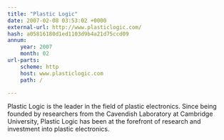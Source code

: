 ```yaml
---
title: "Plastic Logic"
date: 2007-02-08 03:53:02 +0000
external-url: http://www.plasticlogic.com/
hash: a05816180d1ed1103d9b4a21d75ccd09
annum:
    year: 2007
    month: 02
url-parts:
    scheme: http
    host: www.plasticlogic.com
    path: /

---
```


Plastic Logic is the leader in the field of plastic electronics. Since being founded by researchers from the Cavendish Laboratory at Cambridge University, Plastic Logic has been at the forefront of research and investment into plastic electronics.
